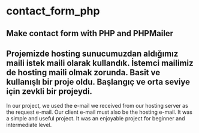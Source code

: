 # contact_form_php
 Make contact form with PHP and PHPMailer
 --------------
Projemizde hosting sunucumuzdan aldığımız maili istek maili olarak kullandık.
İstemci mailimiz de hosting maili olmak zorunda.
Basit ve kullanışlı bir proje oldu.
Başlangıç ve orta seviye için zevkli bir projeydi.
 --------------
In our project, we used the e-mail we received from our hosting server as the request e-mail.
Our client e-mail must also be the hosting e-mail.
It was a simple and useful project.
It was an enjoyable project for beginner and intermediate level.
